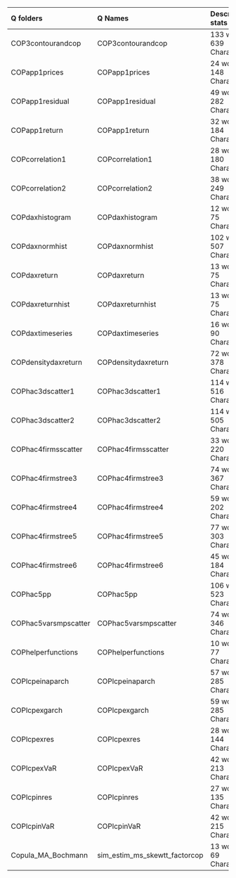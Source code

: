 |Q folders            |Q Names                       |Descriptions stats            |Keywords stats           |
|:--------------------|:-----------------------------|:-----------------------------|:------------------------|
|COP3contourandcop    |COP3contourandcop             |133 word(s), 639 Character(s) |5: 5 (standard), 0 (new) |
|COPapp1prices        |COPapp1prices                 |24 word(s), 148 Character(s)  |7: 3 (standard), 4 (new) |
|COPapp1residual      |COPapp1residual               |49 word(s), 282 Character(s)  |7: 3 (standard), 4 (new) |
|COPapp1return        |COPapp1return                 |32 word(s), 184 Character(s)  |6: 3 (standard), 3 (new) |
|COPcorrelation1      |COPcorrelation1               |28 word(s), 180 Character(s)  |5: 2 (standard), 3 (new) |
|COPcorrelation2      |COPcorrelation2               |38 word(s), 249 Character(s)  |5: 5 (standard), 0 (new) |
|COPdaxhistogram      |COPdaxhistogram               |12 word(s), 75 Character(s)   |6: 4 (standard), 2 (new) |
|COPdaxnormhist       |COPdaxnormhist                |102 word(s), 507 Character(s) |8: 6 (standard), 2 (new) |
|COPdaxreturn         |COPdaxreturn                  |13 word(s), 75 Character(s)   |6: 5 (standard), 1 (new) |
|COPdaxreturnhist     |COPdaxreturnhist              |13 word(s), 75 Character(s)   |5: 5 (standard), 0 (new) |
|COPdaxtimeseries     |COPdaxtimeseries              |16 word(s), 90 Character(s)   |5: 3 (standard), 2 (new) |
|COPdensitydaxreturn  |COPdensitydaxreturn           |72 word(s), 378 Character(s)  |6: 6 (standard), 0 (new) |
|COPhac3dscatter1     |COPhac3dscatter1              |114 word(s), 516 Character(s) |6: 6 (standard), 0 (new) |
|COPhac3dscatter2     |COPhac3dscatter2              |114 word(s), 505 Character(s) |6: 6 (standard), 0 (new) |
|COPhac4firmsscatter  |COPhac4firmsscatter           |33 word(s), 220 Character(s)  |8: 2 (standard), 6 (new) |
|COPhac4firmstree3    |COPhac4firmstree3             |74 word(s), 367 Character(s)  |6: 4 (standard), 2 (new) |
|COPhac4firmstree4    |COPhac4firmstree4             |59 word(s), 202 Character(s)  |5: 4 (standard), 1 (new) |
|COPhac4firmstree5    |COPhac4firmstree5             |77 word(s), 303 Character(s)  |5: 4 (standard), 1 (new) |
|COPhac4firmstree6    |COPhac4firmstree6             |45 word(s), 184 Character(s)  |6: 5 (standard), 1 (new) |
|COPhac5pp            |COPhac5pp                     |106 word(s), 523 Character(s) |5: 5 (standard), 0 (new) |
|COPhac5varsmpscatter |COPhac5varsmpscatter          |74 word(s), 346 Character(s)  |5: 5 (standard), 0 (new) |
|COPhelperfunctions   |COPhelperfunctions            |10 word(s), 77 Character(s)   |7: 6 (standard), 1 (new) |
|COPlcpeinaparch      |COPlcpeinaparch               |57 word(s), 285 Character(s)  |7: 5 (standard), 2 (new) |
|COPlcpexgarch        |COPlcpexgarch                 |59 word(s), 285 Character(s)  |6: 5 (standard), 1 (new) |
|COPlcpexres          |COPlcpexres                   |28 word(s), 144 Character(s)  |5: 4 (standard), 1 (new) |
|COPlcpexVaR          |COPlcpexVaR                   |42 word(s), 213 Character(s)  |7: 6 (standard), 1 (new) |
|COPlcpinres          |COPlcpinres                   |27 word(s), 135 Character(s)  |8: 6 (standard), 2 (new) |
|COPlcpinVaR          |COPlcpinVaR                   |42 word(s), 215 Character(s)  |5: 3 (standard), 2 (new) |
|Copula_MA_Bochmann   |sim_estim_ms_skewtt_factorcop |13 word(s), 69 Character(s)   |5: 1 (standard), 4 (new) |
